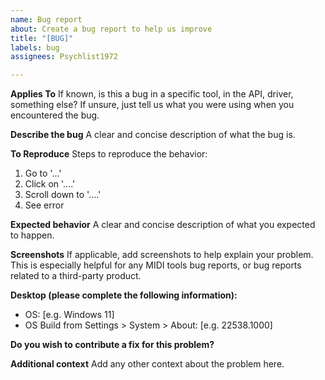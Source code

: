 ```yaml
---
name: Bug report
about: Create a bug report to help us improve
title: "[BUG]"
labels: bug
assignees: Psychlist1972

---
```


**Applies To**
If known, is this a bug in a specific tool, in the API, driver, something else? If unsure, just tell us what you were using when you encountered the bug.

**Describe the bug**
A clear and concise description of what the bug is.

**To Reproduce**
Steps to reproduce the behavior:
1. Go to '...'
2. Click on '....'
3. Scroll down to '....'
4. See error

**Expected behavior**
A clear and concise description of what you expected to happen.

**Screenshots**
If applicable, add screenshots to help explain your problem. This is especially helpful for any MIDI tools bug reports, or bug reports related to a third-party product.

**Desktop (please complete the following information):**
 - OS: [e.g. Windows 11]
 - OS Build from Settings > System > About: [e.g. 22538.1000]

**Do you wish to contribute a fix for this problem?**

**Additional context**
Add any other context about the problem here.
